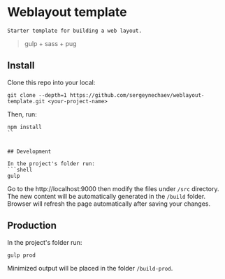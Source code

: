 # Weblayout template
	Starter template for building a web layout.
> gulp + sass + pug


## Install

Clone this repo into your local:
```shell
git clone --depth=1 https://github.com/sergeynechaev/weblayout-template.git <your-project-name>
```

Then, run:
```shell
npm install
``


## Development

In the project's folder run:
```shell
gulp
```

Go to the http://localhost:9000 then modify the files under `/src` directory. The new content will be automatically generated in the `/build` folder. 
Browser will refresh the page automatically after saving your changes.


## Production

In the project's folder run:
```shell
gulp prod
```

Minimized output will be placed in the folder `/build-prod`.
